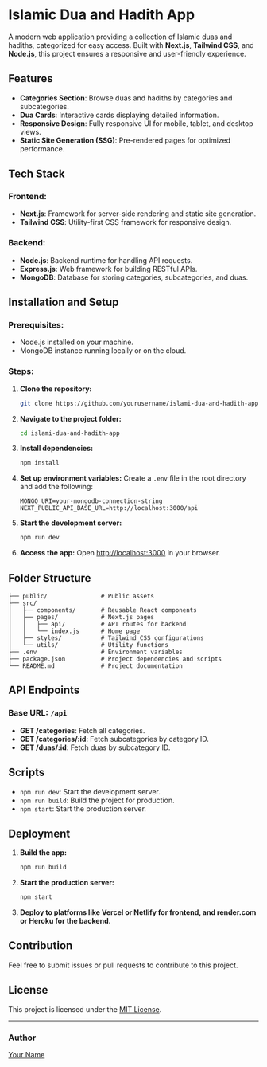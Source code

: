 # Islamic Dua and Hadith App

A modern web application providing a collection of Islamic duas and hadiths, categorized for easy access. Built with **Next.js**, **Tailwind CSS**, and **Node.js**, this project ensures a responsive and user-friendly experience.

## Features

- **Categories Section**: Browse duas and hadiths by categories and subcategories.
- **Dua Cards**: Interactive cards displaying detailed information.
- **Responsive Design**: Fully responsive UI for mobile, tablet, and desktop views.
- **Static Site Generation (SSG)**: Pre-rendered pages for optimized performance.

## Tech Stack

### Frontend:

- **Next.js**: Framework for server-side rendering and static site generation.
- **Tailwind CSS**: Utility-first CSS framework for responsive design.

### Backend:

- **Node.js**: Backend runtime for handling API requests.
- **Express.js**: Web framework for building RESTful APIs.
- **MongoDB**: Database for storing categories, subcategories, and duas.

## Installation and Setup

### Prerequisites:

- Node.js installed on your machine.
- MongoDB instance running locally or on the cloud.

### Steps:

1. **Clone the repository:**

   ```bash
   git clone https://github.com/yourusername/islami-dua-and-hadith-app.git
   ```

2. **Navigate to the project folder:**

   ```bash
   cd islami-dua-and-hadith-app
   ```

3. **Install dependencies:**

   ```bash
   npm install
   ```

4. **Set up environment variables:**
   Create a `.env` file in the root directory and add the following:

   ```env
   MONGO_URI=your-mongodb-connection-string
   NEXT_PUBLIC_API_BASE_URL=http://localhost:3000/api
   ```

5. **Start the development server:**

   ```bash
   npm run dev
   ```

6. **Access the app:**
   Open [http://localhost:3000](http://localhost:3000) in your browser.

## Folder Structure

```
├── public/               # Public assets
├── src/
│   ├── components/       # Reusable React components
│   ├── pages/            # Next.js pages
│   │   ├── api/          # API routes for backend
│   │   └── index.js      # Home page
│   ├── styles/           # Tailwind CSS configurations
│   └── utils/            # Utility functions
├── .env                  # Environment variables
├── package.json          # Project dependencies and scripts
└── README.md             # Project documentation
```

## API Endpoints

### Base URL: `/api`

- **GET /categories**: Fetch all categories.
- **GET /categories/:id**: Fetch subcategories by category ID.
- **GET /duas/:id**: Fetch duas by subcategory ID.

## Scripts

- `npm run dev`: Start the development server.
- `npm run build`: Build the project for production.
- `npm start`: Start the production server.

## Deployment

1. **Build the app:**

   ```bash
   npm run build
   ```

2. **Start the production server:**

   ```bash
   npm start
   ```

3. **Deploy to platforms like Vercel or Netlify for frontend, and render.com or Heroku for the backend.**

## Contribution

Feel free to submit issues or pull requests to contribute to this project.

## License

This project is licensed under the [MIT License](LICENSE).

---

### Author

[Your Name](https://github.com/yourusername)
